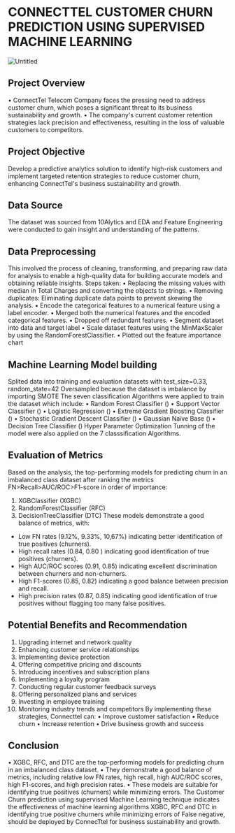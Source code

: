 # CONNECTTEL CUSTOMER CHURN PREDICTION USING SUPERVISED MACHINE LEARNING

![Untitled](https://github.com/user-attachments/assets/04abb1a0-7bcb-49ba-bf5a-19a1a6209888)


## Project Overview
•	ConnectTel Telecom Company faces the pressing need to address customer churn, which poses a significant threat to its business sustainability and growth.
•	The company's current customer retention strategies lack precision and effectiveness, resulting in the loss of valuable customers to competitors.

## Project Objective
Develop a predictive analytics solution to identify high-risk customers and implement targeted retention strategies to reduce customer churn, enhancing ConnectTel's business sustainability and growth.

## Data Source
The dataset was sourced from 10Alytics and EDA and Feature Engineering were conducted to gain insight and understanding of the patterns.

## Data Preprocessing
This involved the process of cleaning, transforming, and preparing raw data for analysis to enable a high-quality data for building accurate models and obtaining reliable insights.
Steps taken:
•	Replacing the missing values with median in Total Charges and converting the objects to strings.
•	Removing duplicates: Eliminating duplicate data points to prevent skewing the analysis.
•	Encode the categorical features to a numerical feature using a label encoder.
•	Merged both the numerical features and the encoded categorical features.
•	Dropped off redundant features.
•	Segment dataset into data and target label
•	Scale dataset features using the MinMaxScaler by using the RandomForestClassifier.
•	Plotted out the feature importance chart

## Machine Learning Model building 
Splited data into training and evaluation datasets with test_size=0.33, random_state=42
Oversampled because the dataset is imbalance by importing SMOTE
 The seven classification Algorithms were applied to train the dataset which include:
•	Random Forest Classifier ()
•	Support Vector Classifier ()
•	Logistic Regression ()
•	Extreme Gradient Boosting Classifier ()
•	Stochastic Gradient Descent Classifier ()
•	Gaussian Naïve Base ()
•	Decision Tree Classifier ()
Hyper Parameter Optimization Tunning of the model were also applied on the 7 classsification Algorithms.

## Evaluation of Metrics
Based on the analysis, the top-performing models for predicting churn in an imbalanced class dataset after ranking the metrics FN>Recall>AUC/ROC>F1-score in order of importance:
1.	XGBClassifier (XGBC)
2.	RandomForestClassifier (RFC)
3.	DecisionTreeClassifier (DTC)
These models demonstrate a good balance of metrics, with:
-	Low FN rates (9.12%, 9.33%, 10,67%) indicating better identification of true positives (churners).
-	High recall rates (0.84, 0.80 ) indicating good identification of true positives (churners).	
-	High AUC/ROC scores (0.91, 0.85) indicating excellent discrimination between churners     and non-churners.
-	High F1-scores (0.85, 0.82) indicating a good balance between precision and recall.
-	High precision rates (0.87, 0.85) indicating good identification of true positives without flagging too many false positives. 

## Potential Benefits and Recommendation
1.	Upgrading internet and network quality
2.	Enhancing customer service relationships
3.	Implementing device protection
4.	Offering competitive pricing and discounts
5.	Introducing incentives and subscription plans
6.	Implementing a loyalty program
7.	Conducting regular customer feedback surveys
8.	Offering personalized plans and services
9.	Investing in employee training
10.	Monitoring industry trends and competitors
By implementing these strategies, Connecttel can:
•	Improve customer satisfaction
•	Reduce churn
•	Increase retention
•	Drive business growth and success

## Conclusion
•	XGBC, RFC, and DTC are the top-performing models for predicting churn in an imbalanced class dataset.
•	They demonstrate a good balance of metrics, including relative low FN rates, high recall, high AUC/ROC scores, high F1-scores, and high precision rates.
•	These models are suitable for identifying true positives (churners) while minimizing errors.
The Customer Churn prediction using supervised Machine Learning technique indicates the effectiveness of machine learning algorithms XGBC, RFC and DTC in identifying true positive churners while minimizing errors of False negative, should be deployed by ConnecTtel for business sustainability and growth.
